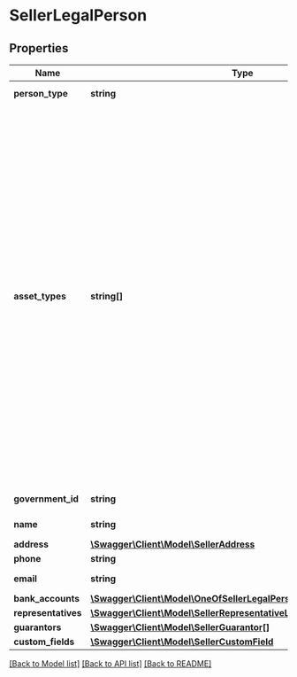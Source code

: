 # SellerLegalPerson

## Properties
Name | Type | Description | Notes
------------ | ------------- | ------------- | -------------
**person_type** | **string** | The type of the seller. | [default to 'LEGAL_PERSON']
**asset_types** | **string[]** | Asset type. It can be:   - &#x60;DUPLICATA_MERCANTIL&#x60; - Mercantile duplicate  - &#x60;CHEQUE&#x60; - Check  - &#x60;CONTRATO_DIGITAL&#x60; - Digital contract  - &#x60;CONTRATO_FISICO&#x60; - Physical contract  - &#x60;MULTIPLOS&#x60; - Multiple  - &#x60;NOTA_SERVICOS&#x60; - Brazilian services invoice  - &#x60;CARTAO_CREDITO&#x60; - Credit card  - &#x60;DIREITOS_CREDITORIOS&#x60; - Debt rights  - &#x60;ARRANJO_PAGAMENTO&#x60; - Payment scheme  - &#x60;CEDULA_CREDITO_BANCARIO&#x60; - Bank credit note  - &#x60;CEDULA_PRODUTOR_RURAL_FINANCEIRA&#x60; - Financial Rural Producer Certificate  - &#x60;NOTA_COMERCIAL&#x60; - Commercial note  - &#x60;ASSISTENCIA_FINANCEIRA&#x60; - Financial Assistance  ---- Tipo do ativo. Valores possíveis são:   - &#x60;DUPLICATA_MERCANTIL&#x60; - Duplicata mercantil  - &#x60;CHEQUE&#x60; - Cheque  - &#x60;CONTRATO_DIGITAL&#x60; - Contrato digital  - &#x60;CONTRATO_FISICO&#x60; - Contrato físico  - &#x60;MULTIPLOS&#x60; - Múltiplos  - &#x60;NOTA_SERVICOS&#x60; - Nota Fiscal de Serviço  - &#x60;CARTAO_CREDITO&#x60; - Cartão de Crédito  - &#x60;DIREITOS_CREDITORIOS&#x60; - Direitos Creditórios  - &#x60;ARRANJO_PAGAMENTO&#x60; - Arranjo de pagamento  - &#x60;CEDULA_CREDITO_BANCARIO&#x60; - Cédula de Crédito Bancário  - &#x60;CEDULA_PRODUTOR_RURAL_FINANCEIRA&#x60; - Cédula de Produtor Rural Financeira  - &#x60;NOTA_COMERCIAL&#x60; - Nota comercial  - &#x60;ASSISTENCIA_FINANCEIRA&#x60; - Assistência Financeira | 
**government_id** | **string** | The CNPJ of the seller. | [default to '44870662000198']
**name** | **string** | The seller&#x27;s name. | [default to 'Kanastra Company']
**address** | [**\Swagger\Client\Model\SellerAddress**](SellerAddress.md) |  | 
**phone** | **string** | The seller&#x27; phone. | [default to '3432124453']
**email** | **string** | The seller&#x27;s email. | [default to 'contato@kanastra.com.br']
**bank_accounts** | [**\Swagger\Client\Model\OneOfSellerLegalPersonBankAccountsItems[]**](.md) |  | 
**representatives** | [**\Swagger\Client\Model\SellerRepresentativeLegalPerson[]**](SellerRepresentativeLegalPerson.md) |  | 
**guarantors** | [**\Swagger\Client\Model\SellerGuarantor[]**](SellerGuarantor.md) |  | [optional] 
**custom_fields** | [**\Swagger\Client\Model\SellerCustomField**](SellerCustomField.md) |  | 

[[Back to Model list]](../../README.md#documentation-for-models) [[Back to API list]](../../README.md#documentation-for-api-endpoints) [[Back to README]](../../README.md)

